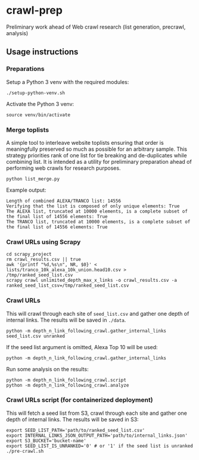 # crawl-prep

Preliminary work ahead of Web crawl research (list generation, precrawl, analysis)

## Usage instructions

### Preparations

Setup a Python 3 venv with the required modules:

```
./setup-python-venv.sh
```

Activate the Python 3 venv:

```
source venv/bin/activate
```

### Merge toplists

A simple tool to interleave website toplists ensuring that order is meaningfully preserved so much as possible for an arbitrary sample.
This strategy priorities rank of one list for tie breaking and de-duplicates while combining list. It is intended as a utility for preliminary preparation ahead of performing web crawls for research purposes.

```
python list_merge.py
```

Example output:
```
Length of combined ALEXA/TRANCO list: 14556
Verifying that the list is composed of only unique elements: True
The ALEXA list, truncated at 10000 elements, is a complete subset of the final list of 14556 elements: True
The TRANCO list, truncated at 10000 elements, is a complete subset of the final list of 14556 elements: True
```

### Crawl URLs using Scrapy

```
cd scrapy_project
rm crawl_results.csv || true
awk '{printf "%d,%s\n", NR, $0}' < lists/tranco_10k_alexa_10k_union.head10.csv > /tmp/ranked_seed_list.csv
scrapy crawl unlimited_depth_max_x_links -o crawl_results.csv -a ranked_seed_list_csv=/tmp/ranked_seed_list.csv
```

### Crawl URLs

This will crawl through each site of `seed_list.csv` and gather one depth of internal links. The results will be saved in `./data`. 

```
python -m depth_n_link_following_crawl.gather_internal_links seed_list.csv unranked
```

If the seed list argument is omitted, Alexa Top 10 will be used: 
```
python -m depth_n_link_following_crawl.gather_internal_links
```

Run some analysis on the results:

```
python -m depth_n_link_following_crawl.script
python -m depth_n_link_following_crawl.analyze
```

### Crawl URLs script (for containerized deployment)

This will fetch a seed list from S3, crawl through each site and gather one depth of internal links. The results will be saved in S3:

```
export SEED_LIST_PATH='path/to/ranked_seed_list.csv'
export INTERNAL_LINKS_JSON_OUTPUT_PATH='path/to/internal_links.json'
export S3_BUCKET='bucket-name'
export SEED_LIST_IS_UNRANKED='0' # or '1' if the seed list is unranked
./pre-crawl.sh
```

